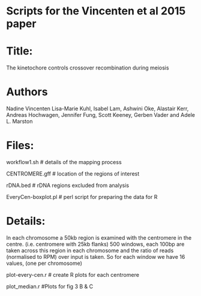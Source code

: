#  Scripts for the Vincenten et al 2015 paper 

# Title:  

The kinetochore controls crossover recombination during meiosis

# Authors

Nadine Vincenten Lisa-Marie Kuhl, Isabel Lam, Ashwini Oke, Alastair Kerr, Andreas Hochwagen, Jennifer Fung, Scott Keeney, Gerben Vader and Adele L. Marston


# Files: 


workflow1.sh        # details of the mapping process

CENTROMERE.gff      # location of the regions of interest

rDNA.bed           # rDNA regions excluded from analysis

EveryCen-boxplot.pl # perl script for preparing the data for R 

# Details: 

In each chromosome a 50kb region is examined with the centromere in
the centre. (i.e. centromere with 25kb flanks) 500 windows, each 100bp
are taken across this region in each chromosome and the ratio of reads
(normalised to RPM) over input is taken. So for each window we have 16
values, (one per chromosome) 

plot-every-cen.r    # create R plots for each centromere 

plot_median.r #Plots for fig 3 B & C 

